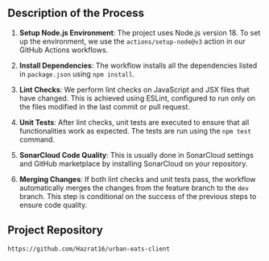 ## Description of the Process

1. **Setup Node.js Environment**: The project uses Node.js version 18. To set up the environment, we use the `actions/setup-node@v3` action in our GitHub Actions workflows.
2. **Install Dependencies**: The workflow installs all the dependencies listed in `package.json` using `npm install`.

3. **Lint Checks**: We perform lint checks on JavaScript and JSX files that have changed. This is achieved using ESLint, configured to run only on the files modified in the last commit or pull request.

4. **Unit Tests**: After lint checks, unit tests are executed to ensure that all functionalities work as expected. The tests are run using the `npm test` command.

5. **SonarCloud Code Quality**: This is usually done in SonarCloud settings and GitHub marketplace by installing SonarCloud on your repository.

6. **Merging Changes**: If both lint checks and unit tests pass, the workflow automatically merges the changes from the feature branch to the `dev` branch. This step is conditional on the success of the previous steps to ensure code quality.

## Project Repository

`https://github.com/Hazrat16/urban-eats-client`
